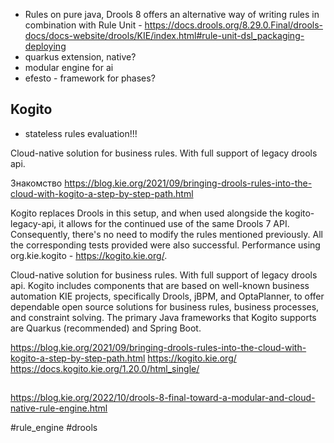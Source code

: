 - Rules on pure java, Drools 8 offers an alternative way of writing rules in combination with Rule Unit - https://docs.drools.org/8.29.0.Final/drools-docs/docs-website/drools/KIE/index.html#rule-unit-dsl_packaging-deploying
- quarkus extension, native?
- modular engine for ai
- efesto - framework for phases? 

## Kogito

- stateless rules evaluation!!!

Cloud-native solution for business rules. With full support of legacy drools api.

Знакомство https://blog.kie.org/2021/09/bringing-drools-rules-into-the-cloud-with-kogito-a-step-by-step-path.html

Kogito replaces Drools in this setup, and when used alongside the kogito-legacy-api, it allows for the continued use of
the same Drools 7 API. Consequently, there's no need to modify the rules mentioned previously.
All the corresponding tests provided were also successful.
Performance using org.kie.kogito - https://kogito.kie.org/.

Cloud-native solution for business rules. With full support of legacy drools api.
Kogito includes components that are based on well-known business automation KIE projects, specifically Drools, jBPM,
and OptaPlanner, to offer dependable open source solutions for business rules, business processes, and constraint solving.
The primary Java frameworks that Kogito supports are Quarkus (recommended) and Spring Boot.

https://blog.kie.org/2021/09/bringing-drools-rules-into-the-cloud-with-kogito-a-step-by-step-path.html
https://kogito.kie.org/
https://docs.kogito.kie.org/1.20.0/html_single/

## 

https://blog.kie.org/2022/10/drools-8-final-toward-a-modular-and-cloud-native-rule-engine.html

#rule_engine #drools